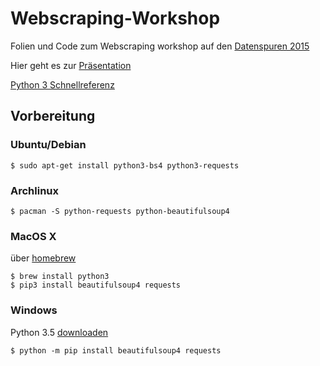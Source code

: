 # Webscraping-Workshop

Folien und Code zum Webscraping workshop auf den [Datenspuren 2015](https://www.datenspuren.de/2015/index.html)

Hier geht es zur [Präsentation](https://mic92.github.io/webscraping-workshop/presentation)

[Python 3 Schnellreferenz](http://www.cs.put.poznan.pl/csobaniec/software/python/py-qrc.html)

## Vorbereitung

### Ubuntu/Debian

```
$ sudo apt-get install python3-bs4 python3-requests
```

### Archlinux

```
$ pacman -S python-requests python-beautifulsoup4
```

### MacOS X
über [homebrew](http://brew.sh/)

```
$ brew install python3
$ pip3 install beautifulsoup4 requests
```

### Windows

Python 3.5 [downloaden](https://www.python.org/downloads/)

```
$ python -m pip install beautifulsoup4 requests
```
